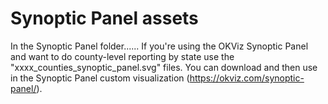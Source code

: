 # Synoptic Panel assets
In the Synoptic Panel folder......
If you're using the OKViz Synoptic Panel and want to do county-level reporting by state use the "xxxx_counties_synoptic_panel.svg" files.
You can download and then use in the Synoptic Panel custom visualization (https://okviz.com/synoptic-panel/).
